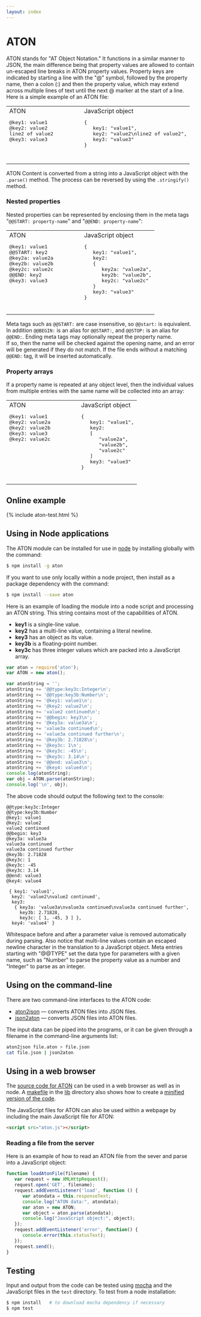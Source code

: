 ```yaml
---
layout: index
---
```



ATON
===============

ATON stands for "AT Object Notation."  It functions in a similar
manner to JSON, the main difference being that property values are
allowed to contain un-escaped line breaks in ATON property values.
Property keys are indicated by starting a line with the "@" symbol,
followed by the property name, then a colon (:) and then the property
value, which may extend across multiple lines of text until the next
@ marker at the start of a line.  Here is a simple example of an ATON file:

<center>
<table style="with:450px;">
<tr valign=top>
<td style="margin:10px;">
ATON
<pre style="height:100px;">
@key1: value1
@key2: value2
line2 of value2
@key3: value3
</pre>
</td>
<td style="width:50px;"></td>
<td style="margin:10px;">
JavaScript object
<pre style="height:100px;">
{
   key1: "value1",
   key2: "value2\nline2 of value2",
   key3: "value3"
}
</td>
</tr>
</table>
</center>

ATON Content is converted from a string into a JavaScript object
with the `.parse()` method.  The process can be reversed by using the
`.stringify()` method.  

### Nested properties

Nested properties can be represented by enclosing
them in the meta tags "`@@START: property-name`" and "`@@END: property-name`":

<center>
<table style="with:450px;">
<tr valign=top>
<td style="margin:10px;">
ATON
<pre style="height:170px;">
@key1: value1
@@START: key2
@key2a: value2a
@key2b: value2b
@key2c: value2c
@@END: key2
@key3: value3
</pre>
</td>
<td style="width:50px;"></td>
<td style="margin:10px;">
JavaScript object
<pre style="height:170px;">
{
   key1: "value1",
   key2: 
   {
      key2a: "value2a",
      key2b: "value2b",
      key2c: "value2c"
   }
   key3: "value3"
}
</td>
</tr>
</table>
</center>

Meta tags such as `@@START:` are case insensitive, so `@@start:` is equivalent.
In addition `@@BEGIN:` is an alias for `@@START:`, and `@@STOP:` is an
alias for `@@END:`. Ending meta tags may optionally repeat the property name.  
If so, then the name will be checked against the opening name, and an error 
will be generated if they do not match.  If the file ends without a matching `@@END:` tag, it will be inserted automatically.


### Property arrays

If a property name is repeated at any object level, then the individual
values from multiple entries with the same name will be collected into
an array:

<center>
<table style="with:450px;">
<tr valign=top>
<td style="margin:10px;">
ATON
<pre style="height:170px;">
@key1: value1
@key2: value2a
@key2: value2b
@key3: value3
@key2: value2c
</pre>
</td>
<td style="width:50px;"></td>
<td style="margin:10px;">
JavaScript object
<pre style="height:170px;">
{
   key1: "value1",
   key2: 
   [
      "value2a",
      "value2b",
      "value2c"
   ]
   key3: "value3"
}
</td>
</tr>
</table>
</center>



## Online example

{% include aton-test.html %}


## Using in Node applications

The ATON module can be installed for use in [node](http://nodejs.org) by
installing globally with the command:

``` bash
$ npm install -g aton
```

If you want to use only locally within a node project, then install
as a package dependency with the command:

``` bash
$ npm install --save aton
```

Here is an example of loading the module into a node script and processing
an ATON string.  This string contains most of the capabilities of
ATON.

* **key1** is a single-line value.
* **key2** has a multi-line value, containing a literal newline.
* **key3** has an object as its value.
* **key3b** is a floating-point number.
* **key3c** has three integer values which are packed into a JavaScript array.

``` javascript
var aton = require('aton');
var ATON = new aton();

var atonString = '';
atonString += '@@type:key3c:Integer\n';
atonString += '@@type:key3b:Number\n';
atonString += '@key1: value1\n';
atonString += '@key2: value2\n';
atonString += 'value2 continued\n';
atonString += '@@begin: key3\n';
atonString += '@key3a: value3a\n';
atonString += 'value3a continued\n';
atonString += 'value3a continued further\n';
atonString += '@key3b: 2.71828\n';
atonString += '@key3c: 1\n';
atonString += '@key3c: -45\n';
atonString += '@key3c: 3.14\n';
atonString += '@@end: value3\n';
atonString += '@key4: value4\n';
console.log(atonString);
var obj = ATON.parse(atonString);
console.log('\n', obj);
```

The above code should output the following text to the console:

``` text
@@type:key3c:Integer
@@type:key3b:Number
@key1: value1
@key2: value2
value2 continued
@@begin: key3
@key3a: value3a
value3a continued
value3a continued further
@key3b: 2.71828
@key3c: 1
@key3c: -45
@key3c: 3.14
@@end: value3
@key4: value4

 { key1: 'value1',
  key2: 'value2\nvalue2 continued',
  key3:
   { key3a: 'value3a\nvalue3a continued\nvalue3a continued further',
     key3b: 2.71828,
     key3c: [ 1, -45, 3 ] },
  key4: 'value4' }
```

Whitespace before and after a parameter value is removed automatically
during parsing.  Also notice that multi-line values contain an
escaped newline character in the translation to a JavaScript object.
Meta entries starting with "@@TYPE" set the data type for parameters
with a given name, such as "Number" to parse the property value as
a number and "Integer" to parse as an integer.


## Using on the command-line

There are two command-line interfaces to the ATON code:

* [aton2json](https://github.com/craigsapp/ATON/blob/master/example/cli/aton2json) &mdash; converts ATON files into JSON files.
* [json2aton](https://github.com/craigsapp/ATON/blob/master/example/cli/json2aton) &mdash; converts JSON files into ATON files.

The input data can be piped into the programs, or it can be given through 
a filename in the command-line arguments list:

``` bash
aton2json file.aton > file.json
cat file.json | json2aton
```


## Using in a web browser

The [source code for ATON](https://github.com/craigsapp/ATON/blob/master/lib/aton.js)
can be used in a web browser as well as in node.  A 
[makefile](https://github.com/craigsapp/ATON/blob/master/lib/Makefile) in the
[lib](https://github.com/craigsapp/ATON/tree/master/lib) directory also shows how to create a [minified version of the
code](http://aton.sapp.org/javascripts/aton.min.js).

The JavaScript files for ATON can also be used within
a webpage by including the main JavaScript file for ATON:

``` HTML
<script src="aton.js"></script>
```

### Reading a file from the server

Here is an example of how to read an ATON file from the sever and parse
into a JavaScript object:

``` javascript
function loadAtonFile(filename) {
   var request = new XMLHttpRequest();
   request.open('GET', filename);
   request.addEventListener('load', function () {
      var atondata = this.responseText;
      console.log("ATON data:", atondata);
      var aton = new ATON;
      var object = aton.parse(atondata);
      console.log("JavaScript object:", object);
   });
   request.addEventListener('error', function() {
      console.error(this.statusText);
   });
   request.send();
}

```



## Testing

Input and output from the code can be tested using
[mocha](http://mochajs.org) and the JavaScript files in the `test`
directory.  To test from a node installation:

``` bash
$ npm install   # to download mocha dependency if necessary
$ npm test
```


